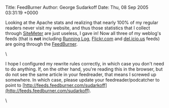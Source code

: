 Title: FeedBurner
Author: George Sudarkoff
Date: Thu, 08 Sep 2005 03:31:19 +0000

Looking at the Apache stats and realizing that nearly 100% of my regular
readers never visit my website, and thus those statistics that I collect
through [SiteMeter](http://www.sitemeter.com) are just useless, I gave
in! Now all three of my weblog's feeds (that is **not** including
[Running Log](/running/atom),
[Flickr.com](http://flickr.com/services/feeds/photos_public.gne?id=15178141@N00&format=atom_03)
and [del.icio.us](http://del.icio.us/rss/sudarkoff) feeds) are going
through the [FeedBurner](http://feedburner.com).

\

I hope I configured my rewrite rules correctly, in which case you don't
need to do anything. If, on the other hand, you're reading this in the
browser, but do not see the same article in your feedreader, that means
I screwed up somewhere. In which case, please update your
feedreader/podcatcher to point to
[http://feeds.feedburner.com/sudarkoff](http://feeds.feedburner.com/sudarkoff).

\

